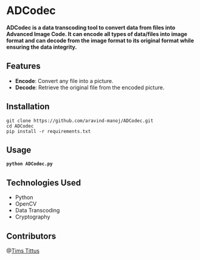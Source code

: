# ADCodec

**ADCodec is a data transcoding tool to convert data from files into Advanced Image Code. It can encode all types of data/files into image format and can decode from the image format to its original format while ensuring the data integrity.**

## Features

- **Encode**: Convert any file into a picture.
- **Decode**: Retrieve the original file from the encoded picture.


## Installation

```
git clone https://github.com/aravind-manoj/ADCodec.git
cd ADCodec
pip install -r requirements.txt
```

## Usage

**`python ADCodec.py`**

## Technologies Used

- Python
- OpenCV
- Data Transcoding
- Cryptography

## Contributors

@[Tims Tittus](https://github.com/TimsTittus)

